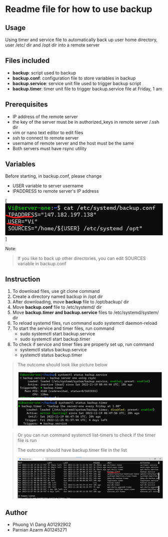 # Readme file for how to use backup

## Usage

Using timer and service file to automatically back up user home directory, user /etc/ dir and /opt dir into a remote server

## Files included

- **backup**: script used to backup
- **backup.conf**: configuration file to store variables in backup
- **backup.service**: service unit file used to trigger backup script 
- **backup.timer**: timer unit file to trigger backup.service file at Friday, 1 am

## Prerequisites

- IP address of the remote server
- the key of the server must be in authorized_keys in remote server /.ssh dir
- vim or nano text editor to edit files
- ssh to connect to remote server
- username of remote server and the host must be the same
- Both servers must have rsync utility

## Variables

Before starting, in backup.conf, please change
- USER variable to server username
- IPADDRESS to remote server's IP address

[![Backup configuration file](/image/conf-file.png)]

Note:
> If you like to back up other directories, you can edit SOURCES variable in backup.conf

## Instruction

<ol>
    <li>To download files, use git clone command </li>
    <li>Create a directory named backup in /opt dir </li>
    <li>After downloading, move <strong>backup</strong> file to /opt/backup/ dir </li>
    <li>Move <strong>backup.conf</strong> file to /etc/systemd/ dir </li>
    <li>Move <strong>backup.timer and backup.service</strong> files to /etc/systemd/system/ dir </li>
    <li>To reload systemd files, run command sudo systemctl daemon-reload </li>
    <li>To start the service and timer files, run command
        <ul> 
            <li> sudo systemctl start backup.service </li> 
            <li>sudo systemctl start backup.timer </li>
        </ul>
    </li>
    <li>To check if service and timer files are properly set up, run command
        <ul>
            <li>systemctl status backup.service</li>
            <li>systemctl status backup.timer</li>
        </ul>
    </li>
</ol>

> The outcome should look like picture below
>
> ![backup.service status](/image/service-status.png)
> ![backup.timer status](/image/timer-status.png)

> Or you can run command systemctl list-timers to check if the timer file is run
>
> The outcome should have backup.timer file in the list
>
> ![timer list](/image/timer-units.png)

## Author
- Phuong Vi Dang A01292902
- Parnian Azarm A01245271
